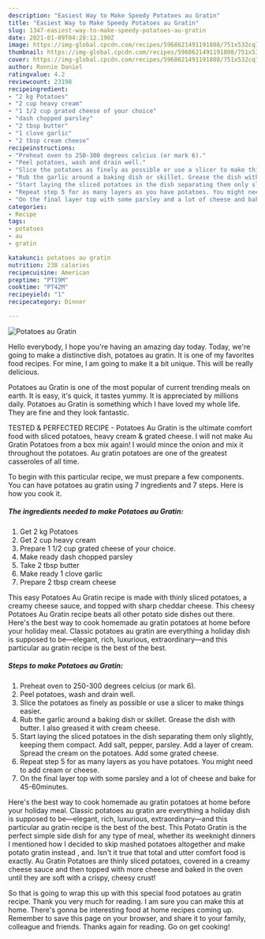 ```yaml
---
description: "Easiest Way to Make Speedy Potatoes au Gratin"
title: "Easiest Way to Make Speedy Potatoes au Gratin"
slug: 1347-easiest-way-to-make-speedy-potatoes-au-gratin
date: 2021-01-09T04:28:12.190Z
image: https://img-global.cpcdn.com/recipes/5968621491191808/751x532cq70/potatoes-au-gratin-recipe-main-photo.jpg
thumbnail: https://img-global.cpcdn.com/recipes/5968621491191808/751x532cq70/potatoes-au-gratin-recipe-main-photo.jpg
cover: https://img-global.cpcdn.com/recipes/5968621491191808/751x532cq70/potatoes-au-gratin-recipe-main-photo.jpg
author: Ronnie Daniel
ratingvalue: 4.2
reviewcount: 23198
recipeingredient:
- "2 kg Potatoes"
- "2 cup heavy cream"
- "1 1/2 cup grated cheese of your choice"
- "dash chopped parsley"
- "2 tbsp butter"
- "1 clove garlic"
- "2 tbsp cream cheese"
recipeinstructions:
- "Preheat oven to 250-300 degrees celcius (or mark 6)."
- "Peel potatoes, wash and drain well."
- "Slice the potatoes as finely as possible or use a slicer to make things easier."
- "Rub the garlic around a baking dish or skillet. Grease the dish with butter. I also greased it with cream cheese."
- "Start laying the sliced potatoes in the dish separating them only slightly, keeping them compact. Add salt, pepper, parsley. Add a layer of cream. Spread the cream on the potatoes. Add some grated cheese."
- "Repeat step 5 for as many layers as you have potatoes. You might need to add cream or cheese."
- "On the final layer top with some parsley and a lot of cheese and bake for 45-60minutes."
categories:
- Recipe
tags:
- potatoes
- au
- gratin

katakunci: potatoes au gratin 
nutrition: 238 calories
recipecuisine: American
preptime: "PT19M"
cooktime: "PT42M"
recipeyield: "1"
recipecategory: Dinner

---
```



![Potatoes au Gratin](https://img-global.cpcdn.com/recipes/5968621491191808/751x532cq70/potatoes-au-gratin-recipe-main-photo.jpg)

Hello everybody, I hope you're having an amazing day today. Today, we're going to make a distinctive dish, potatoes au gratin. It is one of my favorites food recipes. For mine, I am going to make it a bit unique. This will be really delicious.

Potatoes au Gratin is one of the most popular of current trending meals on earth. It is easy, it's quick, it tastes yummy. It is appreciated by millions daily. Potatoes au Gratin is something which I have loved my whole life. They are fine and they look fantastic.

TESTED &amp; PERFECTED RECIPE - Potatoes Au Gratin is the ultimate comfort food with sliced potatoes, heavy cream &amp; grated cheese. I will not make Au Gratin Potatoes from a box mix again! I would mince the onion and mix it throughout the potatoes. Au gratin potatoes are one of the greatest casseroles of all time.


To begin with this particular recipe, we must prepare a few components. You can have potatoes au gratin using 7 ingredients and 7 steps. Here is how you cook it.

<!--inarticleads1-->

##### The ingredients needed to make Potatoes au Gratin:

1. Get 2 kg Potatoes
1. Get 2 cup heavy cream
1. Prepare 1 1/2 cup grated cheese of your choice.
1. Make ready dash chopped parsley
1. Take 2 tbsp butter
1. Make ready 1 clove garlic
1. Prepare 2 tbsp cream cheese


This easy Potatoes Au Gratin recipe is made with thinly sliced potatoes, a creamy cheese sauce, and topped with sharp cheddar cheese. This cheesy Potatoes Au Gratin recipe beats all other potato side dishes out there. Here&#39;s the best way to cook homemade au gratin potatoes at home before your holiday meal. Classic potatoes au gratin are everything a holiday dish is supposed to be—elegant, rich, luxurious, extraordinary—and this particular au gratin recipe is the best of the best. 

<!--inarticleads2-->

##### Steps to make Potatoes au Gratin:

1. Preheat oven to 250-300 degrees celcius (or mark 6).
1. Peel potatoes, wash and drain well.
1. Slice the potatoes as finely as possible or use a slicer to make things easier.
1. Rub the garlic around a baking dish or skillet. Grease the dish with butter. I also greased it with cream cheese.
1. Start laying the sliced potatoes in the dish separating them only slightly, keeping them compact. Add salt, pepper, parsley. Add a layer of cream. Spread the cream on the potatoes. Add some grated cheese.
1. Repeat step 5 for as many layers as you have potatoes. You might need to add cream or cheese.
1. On the final layer top with some parsley and a lot of cheese and bake for 45-60minutes.


Here&#39;s the best way to cook homemade au gratin potatoes at home before your holiday meal. Classic potatoes au gratin are everything a holiday dish is supposed to be—elegant, rich, luxurious, extraordinary—and this particular au gratin recipe is the best of the best. This Potato Gratin is the perfect simple side dish for any type of meal, whether its weeknight dinners I mentioned how I decided to skip mashed potatoes altogether and make potato gratin instead , and. Isn&#39;t it true that total and utter comfort food is exactly. Au Gratin Potatoes are thinly sliced potatoes, covered in a creamy cheese sauce and then topped with more cheese and baked in the oven until they are soft with a crispy, cheesy crust! 

So that is going to wrap this up with this special food potatoes au gratin recipe. Thank you very much for reading. I am sure you can make this at home. There's gonna be interesting food at home recipes coming up. Remember to save this page on your browser, and share it to your family, colleague and friends. Thanks again for reading. Go on get cooking!
